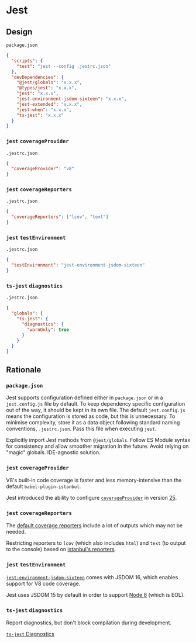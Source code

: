 # Jest

## Design

`package.json`

```json
{
  "scripts": {
    "test": "jest --config .jestrc.json"
  },
  "devDependencies": {
    "@jest/globals": "x.x.x",
    "@types/jest": "x.x.x",
    "jest": "x.x.x",
    "jest-environment-jsdom-sixteen": "x.x.x",
    "jest-extended": "x.x.x",
    "jest-when": "x.x.x",
    "ts-jest": "x.x.x"
  }
}
```

### `jest` `coverageProvider`

`.jestrc.json`

```json
{
  "coverageProvider": "v8"
}
```

### `jest` `coverageReporters`

`.jestrc.json`

```json
{
  "coverageReporters": ["lcov", "text"]
}
```

### `jest` `testEnvironment`

`.jestrc.json`

```json
{
  "testEnvironment": "jest-environment-jsdom-sixteen"
}
```

### `ts-jest` `diagnostics`

`.jestrc.json`

```json
{
  "globals": {
    "ts-jest": {
      "diagnostics": {
        "warnOnly": true
      }
    }
  }
}
```

## Rationale

### `package.json`

Jest supports configuration defined either in `package.json` or in a `jest.config.js` file by default.
To keep dependency specific configuration out of the way, it should be kept in its own file.
The default `jest.config.js` means the configuration is stored as code, but this is unnecessary.
To minimise complexity, store it as a data object following standard naming conventions, `.jestrc.json`.
Pass this file when executing `jest`.

Explicitly import Jest methods from `@jest/globals`.
Follow ES Module syntax for consistency and allow smoother migration in the future.
Avoid relying on "magic" globals.
IDE-agnostic solution.

### `jest` `coverageProvider`

V8's built-in code coverage is faster and less memory-intensive than the default `babel-plugin-istanbul`.

Jest introduced the ability to configure [`coverageProvider`](https://jestjs.io/docs/en/configuration#coverageprovider-string) in version [25](https://jestjs.io/blog/2020/01/21/jest-25#v8-code-coverage).

### `jest` `coverageReporters`

The [default coverage reporters](https://jestjs.io/docs/en/configuration#coveragereporters-arraystring) include a lot of outputs which may not be needed.

Restricting reporters to `lcov` (which also includes `html`) and `text` (to output to the console) based on [istanbul's reporters](https://istanbul.js.org/docs/advanced/alternative-reporters/).

### `jest` `testEnvironment`

[`jest-environment-jsdom-sixteen`](https://www.npmjs.com/package/jest-environment-jsdom-sixteen) comes with JSDOM 16, which enables support for V8 code coverage.

Jest uses JSDOM 15 by default in order to support [Node 8](https://jestjs.io/blog/2020/01/21/jest-25#bye-node-6) (which is EOL).

### `ts-jest` `diagnostics`

Report diagnostics, but don't block compilation during development.

[`ts-jest` Diagnostics](https://kulshekhar.github.io/ts-jest/user/config/diagnostics)
